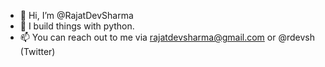 - 👋 Hi, I’m @RajatDevSharma
- 👀 I build things with python.
- 📫 You can reach out to me via rajatdevsharma@gmail.com or @rdevsh (Twitter)

<!---
RajatDevSharma/RajatDevSharma is a ✨ special ✨ repository because its `README.md` (this file) appears on your GitHub profile.
You can click the Preview link to take a look at your changes.
--->
